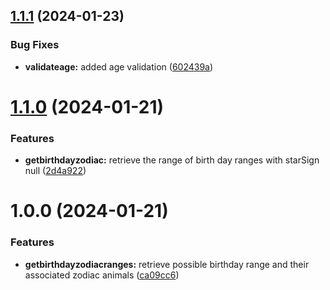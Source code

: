 ## [1.1.1](https://github.com/RedRosh/birthday-zodiac-ranges/compare/v1.1.0...v1.1.1) (2024-01-23)


### Bug Fixes

* **validateage:** added age validation ([602439a](https://github.com/RedRosh/birthday-zodiac-ranges/commit/602439a4a4eaf7426075dd289d069f00a53e8e84))

# [1.1.0](https://github.com/RedRosh/birthday-zodiac-ranges/compare/v1.0.0...v1.1.0) (2024-01-21)


### Features

* **getbirthdayzodiac:** retrieve the range of birth day ranges with starSign null ([2d4a922](https://github.com/RedRosh/birthday-zodiac-ranges/commit/2d4a9229b4db7a42d60b66361d979f6aed4485f1))

# 1.0.0 (2024-01-21)


### Features

* **getbirthdayzodiacranges:** retrieve possible birthday range and their associated zodiac animals ([ca09cc6](https://github.com/RedRosh/birthday-zodiac-ranges/commit/ca09cc6ad544dda0ed92643268df3bc3e9b1ee3d))
